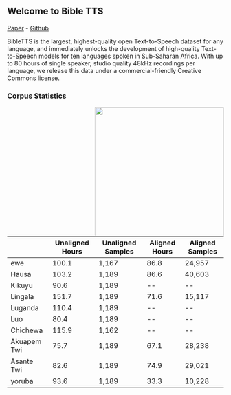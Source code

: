 ## Welcome to Bible TTS
[Paper]() - [Github](https://github.com/masakhane-io/bibleTTS)

BibleTTS is the largest, highest-quality open Text-to-Speech dataset for any language, and immediately unlocks the development of high-quality Text-to-Speech models for ten languages spoken in Sub-Saharan Africa. With up to 80 hours of single speaker, studio quality 48kHz recordings per language, we release this data under a commercial-friendly Creative Commons license.



### Corpus Statistics
<img align="right" width="300" height="300" src="https://user-images.githubusercontent.com/36100251/160661076-37360e30-53b8-488e-8cbf-f2fce206484e.png">

|              | Unaligned Hours | Unaligned Samples | Aligned Hours | Aligned Samples |
|--------------|---------------|---------------|-------------|-------------|
| ewe         | 100.1         | 1,167         | 86.8        | 24,957      |
| Hausa        | 103.2         | 1,189         | 86.6        | 40,603      |
| Kikuyu       | 90.6          | 1,189         | --          | --          |
| Lingala      | 151.7         | 1,189         | 71.6        | 15,117      |
| Luganda      | 110.4         | 1,189         | --          | --          |
| Luo          | 80.4          | 1,189         | --          | --          |
| Chichewa     | 115.9         | 1,162         | --          | --          |
| Akuapem Twi  | 75.7          | 1,189         | 67.1        | 28,238      |
| Asante Twi   | 82.6          | 1,189         | 74.9        | 29,021      |
| yoruba      | 93.6          | 1,189         | 33.3        | 10,228      |

